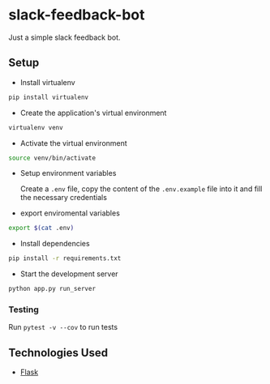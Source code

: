 # slack-feedback-bot
Just a simple slack feedback bot.

## Setup

- Install virtualenv

```bash
pip install virtualenv
```

- Create the application's virtual environment

```bash
virtualenv venv
```

- Activate the virtual environment

```bash
source venv/bin/activate
```

- Setup environment variables

  Create a `.env` file, copy the content of the `.env.example` file into it and fill the necessary credentials

- export enviromental variables

```bash
export $(cat .env)
```

- Install dependencies

```bash
pip install -r requirements.txt
```

- Start the development server

```bash
python app.py run_server
```

### Testing

Run `pytest -v --cov` to run tests

## Technologies Used

- [Flask](http://flask.pocoo.org/)
